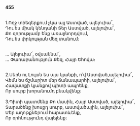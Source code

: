 **455**

\
1.Ողջ տիեզերքում չկա այլ Աստված, ալելուիա՜,\
Դու ես միակ կենդանի Տեր Աստված, ալելուիա՜,\
Քո զորությամբ ենք առաջնորդվում,\
Դու ես փրկության մեզ տանում։

\
 ... Ալելուիա՜, օվսաննա՜,\
 ... Փառաբանություն Քեզ, Հայր Եհովա։

\
2.Սերն ու Լույսն ես այս կյանքի, ո՛վ Աստված,ալելուիա՜,\
Վեմն ես ճշմարիտ մեր ճանապարհի, ալելուիա՜,\
Հավատքի կյանքով պիտի ապրենք,\
Որ սուրբ խորանումդ բնակվենք։\
\
3.Պիտի պատմենք Քո մասին, Հայր Աստված, ալելուիա՜,\
Տարածենք խոսքդ սուրբ, աստվածային, ալելուիա՜,\
Մեր աղոթքներում հարատևենք,\
Որ օրհնությունդ վայելենք։
